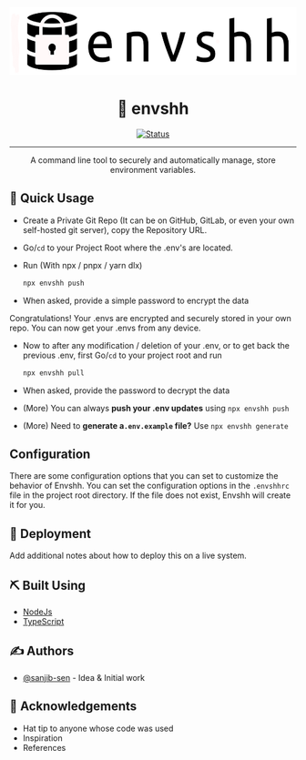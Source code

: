 <p align="center">
  <a href="" rel="noopener">
 <img width=528px height=119px src="/docs/assets/white_logo.png" alt="Project logo"></a>
</p>

<h1 align="center">🤫 envshh</h1>

<div align="center">

[![Status](https://img.shields.io/badge/status-active-success.svg)]()

</div>

---

<p align="center"> A command line tool to securely and automatically manage, store environment variables.
    <br>
</p>

## 🧐 Quick Usage

- Create a Private Git Repo (It can be on GitHub, GitLab, or even your own self-hosted git server), copy the Repository URL.
- Go/`cd` to your Project Root where the .env's are located.
- Run (With npx / pnpx / yarn dlx)

  ```sh
  npx envshh push
  ```

- When asked, provide a simple password to encrypt the data

Congratulations! Your .envs are encrypted and securely stored in your own repo. You can now get your .envs from any device.

- Now to after any modification / deletion of your .env, or to get back the previous .env, first Go/`cd` to your project root and run

  ```sh
  npx envshh pull
  ```

- When asked, provide the password to decrypt the data

- (More) You can always **push your .env updates** using `npx envshh push`
- (More) Need to **generate a`.env.example` file?** Use `npx envshh generate`

## Configuration

There are some configuration options that you can set to customize the behavior of Envshh. You can set the configuration options in the `.envshhrc` file in the project root directory. If the file does not exist, Envshh will create it for you.

## 🚀 Deployment

Add additional notes about how to deploy this on a live system.

## ⛏️ Built Using

- [NodeJs](https://nodejs.org/en/)
- [TypeScript](https://www.typescriptlang.org/)

## ✍️ Authors

- [@sanjib-sen](https://github.com/sanjib-sen) - Idea & Initial work

## 🎉 Acknowledgements

- Hat tip to anyone whose code was used
- Inspiration
- References
